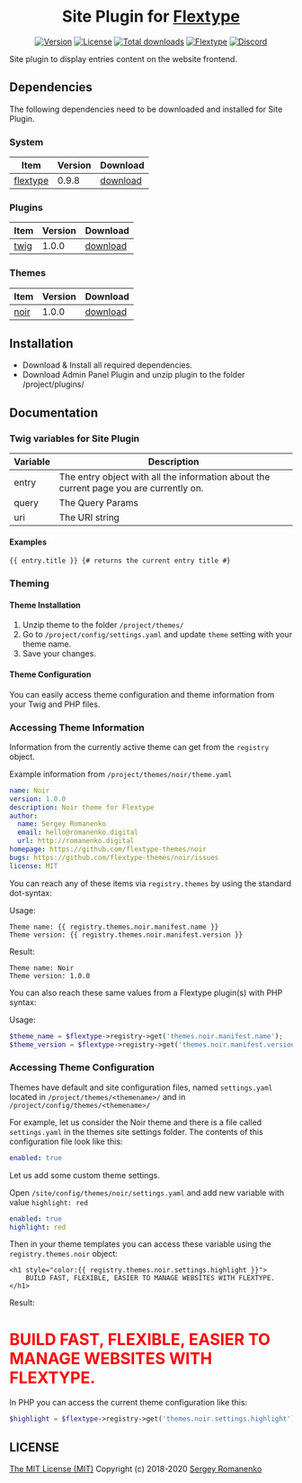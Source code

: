 <h1 align="center">Site Plugin for <a href="http://flextype.org/">Flextype</a></h1>

<p align="center">
<a href="https://github.com/flextype-plugins/site/releases"><img alt="Version" src="https://img.shields.io/github/release/flextype-plugins/site.svg?label=version"></a> <a href="https://github.com/flextype-plugins/site"><img src="https://img.shields.io/badge/license-MIT-blue.svg" alt="License"></a> <a href="https://github.com/flextype-plugins/site"><img src="https://img.shields.io/github/downloads/flextype-plugins/site/total.svg?colorB=blue" alt="Total downloads"></a> <a href="https://github.com/flextype-plugins/site"><img src="https://img.shields.io/badge/Flextype-0.9.8-green.svg" alt="Flextype"></a> <a href=""><img src="https://img.shields.io/discord/423097982498635778.svg?logo=discord&colorB=728ADA&label=Discord%20Chat" alt="Discord"></a>
</p>

Site plugin to display entries content on the website frontend.

## Dependencies

The following dependencies need to be downloaded and installed for Site Plugin.

### System

| Item | Version | Download |
|---|---|---|
| [flextype](https://github.com/flextype/flextype) | 0.9.8 | [download](https://github.com/flextype/flextype/releases/download/v0.9.8/flextype-0.9.8.zip) |

### Plugins
| Item | Version | Download |
|---|---|---|
| [twig](https://github.com/flextype-plugins/twig) | 1.0.0 | [download](https://github.com/flextype-plugins/twig/releases/download/v1.0.0/twig-1.0.0.zip) |

### Themes
| Item | Version | Download |
|---|---|---|
| [noir](https://github.com/flextype-plugins/noir) | 1.0.0 | [download](https://github.com/flextype-plugins/noir/releases/download/v1.0.0/noir-1.0.0.zip) |

## Installation

* Download & Install all required dependencies.
* Download Admin Panel Plugin and unzip plugin to the folder /project/plugins/

## Documentation

### Twig variables for Site Plugin

| Variable | Description |
|---|---|
| entry | The entry object with all the information about the current page you are currently on. |
| query | The Query Params |
| uri | The URI string |

#### Examples

```twig
{{ entry.title }} {# returns the current entry title #}
```

### Theming

#### Theme Installation

1. Unzip theme to the folder `/project/themes/`
2. Go to `/project/config/settings.yaml` and update `theme` setting with your theme name.
3. Save your changes.

#### Theme Configuration

You can easily access theme configuration and theme information from your Twig and PHP files.

### Accessing Theme Information

Information from the currently active theme can get from the `registry` object.

Example information from `/project/themes/noir/theme.yaml`

```yaml
name: Noir
version: 1.0.0
description: Noir theme for Flextype
author:
  name: Sergey Romanenko
  email: hello@romanenko.digital
  url: http://romanenko.digital
homepage: https://github.com/flextype-themes/noir
bugs: https://github.com/flextype-themes/noir/issues
license: MIT
```

You can reach any of these items via `registry.themes` by using the standard dot-syntax:

Usage:

```twig
Theme name: {{ registry.themes.noir.manifest.name }}
Theme version: {{ registry.themes.noir.manifest.version }}
```

Result:

```twig
Theme name: Noir
Theme version: 1.0.0
```

You can also reach these same values from a Flextype plugin(s) with PHP syntax:

Usage:

```php
$theme_name = $flextype->registry->get('themes.noir.manifest.name');
$theme_version = $flextype->registry->get('themes.noir.manifest.version');
```

### Accessing Theme Configuration

Themes have default and site configuration files, named `settings.yaml` located in `/project/themes/<themename>/` and in `/project/config/themes/<themename>/`

For example, let us consider the Noir theme and there is a file called `settings.yaml` in the themes site settings folder. The contents of this configuration file look like this:

```yaml
enabled: true
```

Let us add some custom theme settings.

Open `/site/config/themes/noir/settings.yaml` and add new variable with value `highlight: red`

```yaml
enabled: true
highlight: red
```

Then in your theme templates you can access these variable using the `registry.themes.noir` object:

```twig
<h1 style="color:{{ registry.themes.noir.settings.highlight }}">
    BUILD FAST, FLEXIBLE, EASIER TO MANAGE WEBSITES WITH FLEXTYPE.
</h1>
```

Result:

<h1 style="color:red">BUILD FAST, FLEXIBLE, EASIER TO MANAGE WEBSITES WITH FLEXTYPE.</h1>


In PHP you can access the current theme configuration like this:

```php
$highlight = $flextype->registry->get('themes.noir.settings.highlight');
```

## LICENSE
[The MIT License (MIT)](https://github.com/flextype-plugins/site/blob/master/LICENSE.txt)
Copyright (c) 2018-2020 [Sergey Romanenko](https://github.com/Awilum)
